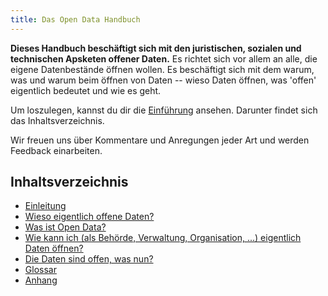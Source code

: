 ```yaml
---
title: Das Open Data Handbuch
---
```


**Dieses Handbuch beschäftigt sich mit den juristischen, sozialen und technischen Apsketen offener Daten.** Es richtet sich vor allem an alle, die eigene Datenbestände öffnen wollen. Es beschäftigt sich mit dem warum, was und warum beim öffnen von Daten -- wieso Daten öffnen, was 'offen' eigentlich bedeutet und wie es geht.

Um loszulegen, kannst du dir die [Einführung](introduction/) ansehen. Darunter findet sich das Inhaltsverzeichnis.

Wir freuen uns über Kommentare und Anregungen jeder Art und werden Feedback einarbeiten.

## Inhaltsverzeichnis

-   [Einleitung](introduction/)
-   [Wieso eigentlich offene Daten?](why-open-data/)
-   [Was ist Open Data?](what-is-open-data)
-   [Wie kann ich (als Behörde, Verwaltung, Organisation, ...) eigentlich Daten öffnen?](how-to-open-up-data/)
-   [Die Daten sind offen, was nun?](following-up/)
-   [Glossar](glossary/)
-   [Anhang](appendices/)